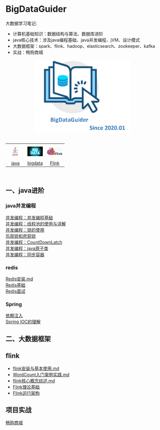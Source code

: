 # BigDataGuider
大数据学习笔记: 
* 计算机基础知识：数据结构与算法、数据库进阶
* java核心技术：涉及java编程基础、java并发编程、jVM、设计模式  
* 大数据框架：spark、flink、hadoop、elasticsearch、zookeeper、kafka  
* 实战：畅购商城
<div align="center"> <img width="314px" src="csbasic/imgs/bigdataGuider-icon.PNG"/> </div>
<br/>

<table>
    <tr>
      <th><img width="50px" src="csbasic/imgs/java.jpg"></th>
      <th><img width="50px" src="csbasic/imgs/bigdata.jpg"></th>
      <th><img width="50px" src="csbasic/imgs/flink.png"></th>
    </tr>
    <tr>
      <td align="center"><a href="#一java进阶">java</a></td>
      <td align="center"><a href="#二大数据框架">bigdata</a></td>
      <td align="center"><a href="#flink">Flink</a></td>
    </tr>
  </table>
<br/>



## 一、java进阶
### java并发编程
[并发编程：并发编程基础](java/1.java基础与提高/1.多线程/并发编程总结（一）：并发编程基础.md)  
[并发编程：线程池的使用与详解](java/1.java基础与提高/1.多线程/6.java线程池详解.md)  
[并发编程：锁的使用](java/1.java基础与提高/1.多线程/并发编程总结：锁机制.md)  
[乐观锁和悲观锁](java/1.java基础与提高/1.多线程/并发编程总结：乐观锁和悲观锁.md)  
[并发编程：CountDownLatch](java/1.java基础与提高/1.多线程/并发编程：CountDownLatch.md)  
[并发编程：java原子类](java/1.java基础与提高/1.多线程/并发编程：java原子类.md)  
[并发编程：同步容器](java/1.java基础与提高/1.多线程/并发编程：同步容器.md)  

### redis
[Redis安装.md](bigdata/Redis/Redis安装.md)  
[Redis基础](bigdata/Redis/Redis基础.md)    
[Redis面试](bigdata/Redis/Redis综合题.md)   

### Spring
[依赖注入](/java/2.Java框架/1.spring/2.笔记/1.依赖注入.md)  
[Spring IOC的理解](/java/2.Java框架/1.spring/2.笔记/Spring进阶：IOC的理解.md)  


## 二、大数据框架

## flink
* [flink安装与基本使用.md](bigdata/flink/1.flink1.9学习笔记/1.flink1.9安装与基本使用.md)  
* [WordCount入门案例实践.md](bigdata/flink/1.flink1.9学习笔记/2.WordCount入门案例实践.md)  
* [flink核心概念综述.md](bigdata/flink/1.flink1.9学习笔记/3.flink核心概念综述.md)  
* [Flink理论基础](bigdata/flink/1.flink1.9学习笔记/4.Flink理论基础.md)  
* [Flink运行架构](bigdata/flink/1.flink1.9学习笔记/5.Flink运行架构.md)  

## 项目实战
[畅购商城]()












